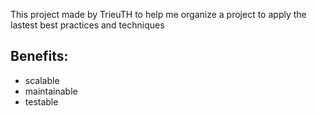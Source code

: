This project made by TrieuTH to help me organize a project to apply the lastest best practices and techniques 

## Benefits:
 - scalable
 - maintainable
 - testable

 